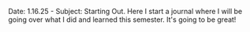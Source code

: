 Date: 1.16.25 - Subject: Starting Out. Here I start a journal where I will be going over what I did and learned this semester. It's going to be great!
